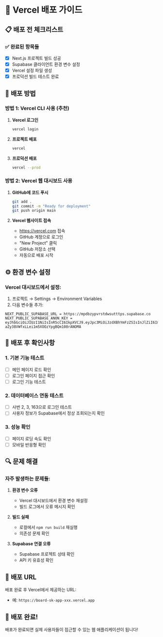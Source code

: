 # 🚀 Vercel 배포 가이드

## 📋 배포 전 체크리스트

### ✅ 완료된 항목들
- [x] Next.js 프로젝트 빌드 성공
- [x] Supabase 클라이언트 환경 변수 설정
- [x] Vercel 설정 파일 생성
- [x] 프로덕션 빌드 테스트 완료

## 🔧 배포 방법

### 방법 1: Vercel CLI 사용 (추천)

1. **Vercel 로그인**
   ```bash
   vercel login
   ```

2. **프로젝트 배포**
   ```bash
   vercel
   ```

3. **프로덕션 배포**
   ```bash
   vercel --prod
   ```

### 방법 2: Vercel 웹 대시보드 사용

1. **GitHub에 코드 푸시**
   ```bash
   git add .
   git commit -m "Ready for deployment"
   git push origin main
   ```

2. **Vercel 웹사이트 접속**
   - https://vercel.com 접속
   - GitHub 계정으로 로그인
   - "New Project" 클릭
   - GitHub 저장소 선택
   - 자동으로 배포 시작

## ⚙️ 환경 변수 설정

### Vercel 대시보드에서 설정:
1. 프로젝트 → Settings → Environment Variables
2. 다음 변수들 추가:

```
NEXT_PUBLIC_SUPABASE_URL = https://mpdbzypvrstdwsutttps.supabase.co
NEXT_PUBLIC_SUPABASE_ANON_KEY = eyJhbGciOiJIUzI1NiIsInR5cCI6IkpXVCJ9.eyJpc3MiOiJzdXBhYmFzZSIsInJlZiI6Im1wZGJ6eXB2cnN0ZHdzdXR0dHBzIiwicm9sZSI6ImFub24iLCJpYXQiOjE3NTY3ODI2MDMsImV4cCI6MjA3MjM1ODYwM30.eAuliCg-aZy38VWfxLLei1m5XOOzYpgBQm108rANOMA
```

## 🎯 배포 후 확인사항

### 1. 기본 기능 테스트
- [ ] 메인 페이지 로드 확인
- [ ] 로그인 페이지 접근 확인
- [ ] 로그인 기능 테스트

### 2. 데이터베이스 연동 테스트
- [ ] 사번 2, 3, 163으로 로그인 테스트
- [ ] 사용자 정보가 Supabase에서 정상 조회되는지 확인

### 3. 성능 확인
- [ ] 페이지 로딩 속도 확인
- [ ] 모바일 반응형 확인

## 🔍 문제 해결

### 자주 발생하는 문제들:

1. **환경 변수 오류**
   - Vercel 대시보드에서 환경 변수 재설정
   - 빌드 로그에서 오류 메시지 확인

2. **빌드 실패**
   - 로컬에서 `npm run build` 재실행
   - 의존성 문제 확인

3. **Supabase 연결 오류**
   - Supabase 프로젝트 상태 확인
   - API 키 유효성 확인

## 📱 배포 URL

배포 완료 후 Vercel에서 제공하는 URL:
- 예: `https://board-sk-app-xxx.vercel.app`

## 🎉 배포 완료!

배포가 완료되면 실제 사용자들이 접근할 수 있는 웹 애플리케이션이 됩니다!
